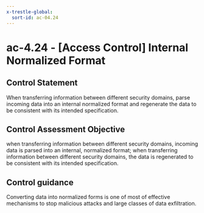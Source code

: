 ```yaml
---
x-trestle-global:
  sort-id: ac-04.24
---
```


# ac-4.24 - \[Access Control\] Internal Normalized Format

## Control Statement

When transferring information between different security domains, parse incoming data into an internal normalized format and regenerate the data to be consistent with its intended specification.

## Control Assessment Objective

when transferring information between different security domains, incoming data is parsed into an internal, normalized format;
when transferring information between different security domains, the data is regenerated to be consistent with its intended specification.

## Control guidance

Converting data into normalized forms is one of most of effective mechanisms to stop malicious attacks and large classes of data exfiltration.
